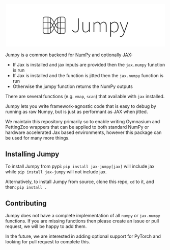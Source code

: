 <p align="center">
    <img src="https://raw.githubusercontent.com/Farama-Foundation/Jumpy/main/.github/jumpy-text.png" width="500px"/>
</p>

Jumpy is a common backend for [NumPy](https://numpy.org/) and optionally [JAX](https://github.com/google/jax):

* If Jax is installed and jax inputs are provided then the `jax.numpy` function is run
* If Jax is installed and the function is jitted then the `jax.numpy` function is run
* Otherwise the jumpy function returns the NumPy outputs

There are several functions (e.g. `vmap`, `scan`) that available with `jax` installed.

Jumpy lets you write framework-agnostic code that is easy to debug by running
as raw Numpy, but is just as performant as JAX when jitted.

We maintain this repository primarily so to enable writing Gymnasium and PettingZoo wrappers that can be
applied to both standard NumPy or hardware accelerated Jax based environments, however this package can be used for many more things.

## Installing Jumpy

To install Jumpy from pypi: `pip install jax-jumpy[jax]` will include jax while `pip install jax-jumpy` will not include jax.

Alternatively, to install Jumpy from source, clone this repo, `cd` to it, and then: `pip install .`

## Contributing

Jumpy does not have a complete implementation of all `numpy` or `jax.numpy` functions. 
If you are missing functions then please create an issue or pull request, we will be happy to add them.

In the future, we are interested in adding optional support for PyTorch and looking for pull request to complete this.
